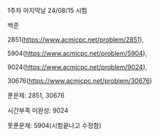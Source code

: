 1주차 마지막날 24/08/15 시험

백준 

2851(https://www.acmicpc.net/problem/2851), 

5904(https://www.acmicpc.net/problem/5904),

9024(https://www.acmicpc.net/problem/9024),

30676(https://www.acmicpc.net/problem/30676)

푼문제: 2851, 30676

시간부족 미완성: 9024

못푼문제: 5904(시험끝나고 수정함)
